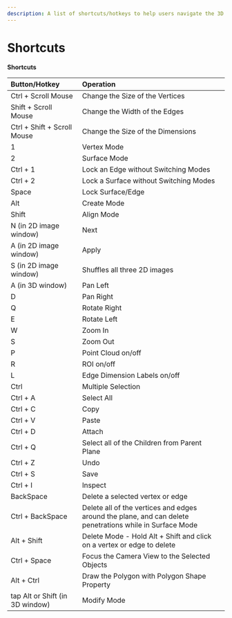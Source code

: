 ```yaml
---
description: A list of shortcuts/hotkeys to help users navigate the 3D tool faster.
---
```


# Shortcuts

**Shortcuts**

| **Button/Hotkey** | **Operation** |
| :--- | :--- |
| Ctrl + Scroll Mouse | Change the Size of the Vertices |
| Shift + Scroll Mouse | Change the Width of the Edges |
| Ctrl + Shift + Scroll Mouse | Change the Size of the Dimensions |
| 1 | Vertex Mode |
| 2 | Surface Mode |
| Ctrl + 1 | Lock an Edge without Switching Modes |
| Ctrl + 2 | Lock a Surface without Switching Modes |
| Space | Lock Surface/Edge |
| Alt | Create Mode |
| Shift | Align Mode |
| N \(in 2D image window\) | Next |
| A \(in 2D image window\) | Apply |
| S \(in 2D image window\) | Shuffles all three 2D images |
| A \(in 3D window\) | Pan Left |
| D | Pan Right |
| Q | Rotate Right |
| E | Rotate Left |
| W | Zoom In |
| S | Zoom Out |
| P | Point Cloud on/off |
| R | ROI on/off |
| L | Edge Dimension Labels on/off |
| Ctrl | Multiple Selection |
| Ctrl + A | Select All |
| Ctrl + C | Copy |
| Ctrl + V | Paste |
| Ctrl + D | Attach |
| Ctrl + Q | Select all of the Children from Parent Plane |
| Ctrl + Z | Undo |
| Ctrl + S | Save |
| Ctrl + I | Inspect |
| BackSpace | Delete a selected vertex or edge |
| Ctrl + BackSpace | Delete all of the vertices and edges around the plane, and can delete penetrations while in Surface Mode |
| Alt + Shift | Delete Mode - Hold Alt + Shift and click on a vertex or edge to delete |
| Ctrl + Space | Focus the Camera View to the Selected Objects |
| Alt + Ctrl | Draw the Polygon with Polygon Shape Property |
| tap Alt or Shift \(in 3D window\) | Modify Mode |

